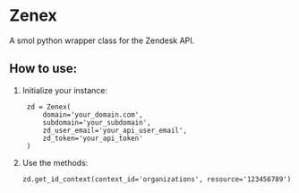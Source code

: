 # Zenex

A smol python wrapper class for the Zendesk API.

## How to use:

1. Initialize your instance:
   ```
    zd = Zenex(
        domain='your_domain.com',
        subdomain='your_subdomain',
        zd_user_email='your_api_user_email',
        zd_token='your_api_token'
    )
   ```
2. Use the methods:
   ```
   zd.get_id_context(context_id='organizations', resource='123456789')
   ```
